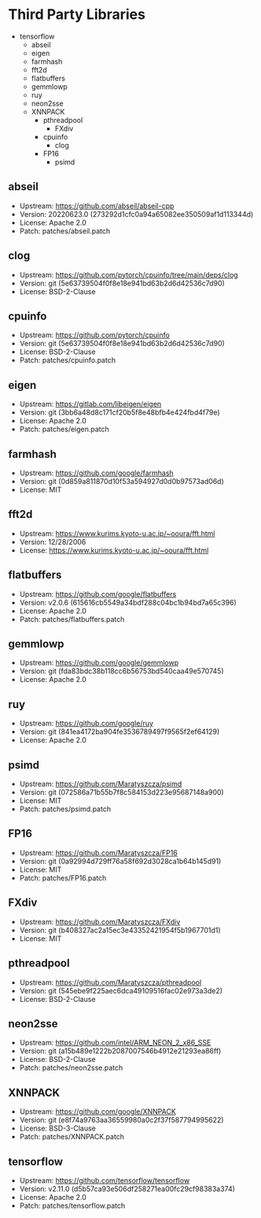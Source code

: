# Third Party Libraries

- tensorflow
    - abseil
    - eigen
    - farmhash
    - fft2d
    - flatbuffers
    - gemmlowp
    - ruy
    - neon2sse
    - XNNPACK
        - pthreadpool
            - FXdiv
        - cpuinfo
            - clog
        - FP16
            - psimd

## abseil

- Upstream: <https://github.com/abseil/abseil-cpp>
- Version: 20220623.0 (273292d1cfc0a94a65082ee350509af1d113344d)
- License: Apache 2.0
- Patch: patches/abseil.patch

## clog

- Upstream: <https://github.com/pytorch/cpuinfo/tree/main/deps/clog>
- Version: git (5e63739504f0f8e18e941bd63b2d6d42536c7d90)
- License: BSD-2-Clause

## cpuinfo

- Upstream: <https://github.com/pytorch/cpuinfo>
- Version: git (5e63739504f0f8e18e941bd63b2d6d42536c7d90)
- License: BSD-2-Clause
- Patch: patches/cpuinfo.patch

## eigen

- Upstream: <https://gitlab.com/libeigen/eigen>
- Version: git (3bb6a48d8c171cf20b5f8e48bfb4e424fbd4f79e)
- License: Apache 2.0
- Patch: patches/eigen.patch

## farmhash

- Upstream: <https://github.com/google/farmhash>
- Version: git (0d859a811870d10f53a594927d0d0b97573ad06d)
- License: MIT

## fft2d

- Upstream: <https://www.kurims.kyoto-u.ac.jp/~ooura/fft.html>
- Version: 12/28/2006
- License: <https://www.kurims.kyoto-u.ac.jp/~ooura/fft.html>

## flatbuffers

- Upstream: <https://github.com/google/flatbuffers>
- Version: v2.0.6 (615616cb5549a34bdf288c04bc1b94bd7a65c396)
- License: Apache 2.0
- Patch: patches/flatbuffers.patch

## gemmlowp

- Upstream: <https://github.com/google/gemmlowp>
- Version: git (fda83bdc38b118cc6b56753bd540caa49e570745)
- License: Apache 2.0

## ruy

- Upstream: <https://github.com/google/ruy>
- Version: git (841ea4172ba904fe3536789497f9565f2ef64129)
- License: Apache 2.0

## psimd

- Upstream: <https://github.com/Maratyszcza/psimd>
- Version: git (072586a71b55b7f8c584153d223e95687148a900)
- License: MIT
- Patch: patches/psimd.patch

## FP16

- Upstream: <https://github.com/Maratyszcza/FP16>
- Version: git (0a92994d729ff76a58f692d3028ca1b64b145d91)
- License: MIT
- Patch: patches/FP16.patch

## FXdiv

- Upstream: <https://github.com/Maratyszcza/FXdiv>
- Version: git (b408327ac2a15ec3e43352421954f5b1967701d1)
- License: MIT

## pthreadpool

- Upstream: <https://github.com/Maratyszcza/pthreadpool>
- Version: git (545ebe9f225aec6dca49109516fac02e973a3de2)
- License: BSD-2-Clause

## neon2sse

- Upstream: <https://github.com/intel/ARM_NEON_2_x86_SSE>
- Version: git (a15b489e1222b2087007546b4912e21293ea86ff)
- License: BSD-2-Clause
- Patch: patches/neon2sse.patch

## XNNPACK

- Upstream: <https://github.com/google/XNNPACK>
- Version: git (e8f74a9763aa36559980a0c2f37f587794995622)
- License: BSD-3-Clause
- Patch: patches/XNNPACK.patch

## tensorflow

- Upstream: <https://github.com/tensorflow/tensorflow>
- Version: v2.11.0 (d5b57ca93e506df258271ea00fc29cf98383a374)
- License: Apache 2.0
- Patch: patches/tensorflow.patch
